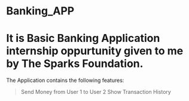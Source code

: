 # Banking_APP

# It is Basic Banking Application internship oppurtunity given to me by The Sparks Foundation.

The Application contains the following features:
> Send Money from User 1 to User 2
> Show Transaction History
